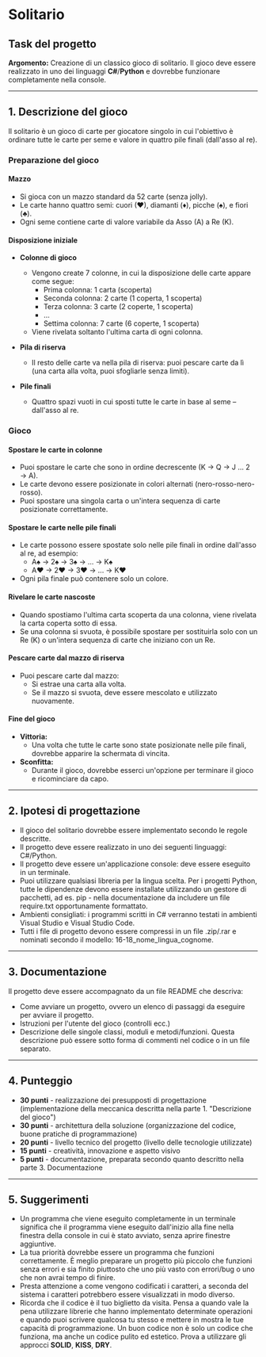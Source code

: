 # Solitario

## Task del progetto

**Argomento:** Creazione di un classico gioco di solitario. Il gioco deve essere realizzato in uno dei linguaggi **C#**/**Python** e dovrebbe funzionare completamente nella console.

---

## 1. Descrizione del gioco

Il solitario è un gioco di carte per giocatore singolo in cui l'obiettivo è ordinare tutte le carte per seme e valore in quattro pile finali (dall'asso al re).

### Preparazione del gioco

#### Mazzo
- Si gioca con un mazzo standard da 52 carte (senza jolly).
- Le carte hanno quattro semi: cuori (♥), diamanti (♦), picche (♠), e fiori (♣).
- Ogni seme contiene carte di valore variabile da Asso (A) a Re (K).

#### Disposizione iniziale
- **Colonne di gioco**
  - Vengono create 7 colonne, in cui la disposizione delle carte appare come segue:
    - Prima colonna: 1 carta (scoperta)
    - Seconda colonna: 2 carte (1 coperta, 1 scoperta)
    - Terza colonna: 3 carte (2 coperte, 1 scoperta)
    - …
    - Settima colonna: 7 carte (6 coperte, 1 scoperta)
  - Viene rivelata soltanto l'ultima carta di ogni colonna.

- **Pila di riserva**
  - Il resto delle carte va nella pila di riserva: puoi pescare carte da lì (una carta alla volta, puoi sfogliarle senza limiti).

- **Pile finali**
  - Quattro spazi vuoti in cui sposti tutte le carte in base al seme – dall'asso al re.

### Gioco

#### Spostare le carte in colonne
- Puoi spostare le carte che sono in ordine decrescente (K → Q → J … 2 → A).
- Le carte devono essere posizionate in colori alternati (nero-rosso-nero-rosso).
- Puoi spostare una singola carta o un'intera sequenza di carte posizionate correttamente.

#### Spostare le carte nelle pile finali
- Le carte possono essere spostate solo nelle pile finali in ordine dall'asso al re, ad esempio:
  - A♠ → 2♠ → 3♠ → ... → K♠
  - A♥ → 2♥ → 3♥ → ... → K♥
- Ogni pila finale può contenere solo un colore.

#### Rivelare le carte nascoste
- Quando spostiamo l'ultima carta scoperta da una colonna, viene rivelata la carta coperta sotto di essa.
- Se una colonna si svuota, è possibile spostare per sostituirla solo con un Re (K) o un'intera sequenza di carte che iniziano con un Re.

#### Pescare carte dal mazzo di riserva
- Puoi pescare carte dal mazzo:
  - Si estrae una carta alla volta.
  - Se il mazzo si svuota, deve essere mescolato e utilizzato nuovamente.

#### Fine del gioco
- **Vittoria:**
  - Una volta che tutte le carte sono state posizionate nelle pile finali, dovrebbe apparire la schermata di vincita.
- **Sconfitta:**
  - Durante il gioco, dovrebbe esserci un'opzione per terminare il gioco e ricominciare da capo.

---

## 2. Ipotesi di progettazione

- Il gioco del solitario dovrebbe essere implementato secondo le regole descritte.
- Il progetto deve essere realizzato in uno dei seguenti linguaggi: C#/Python.
- Il progetto deve essere un'applicazione console: deve essere eseguito in un terminale.
- Puoi utilizzare qualsiasi libreria per la lingua scelta. Per i progetti Python, tutte le dipendenze devono essere installate utilizzando un gestore di pacchetti, ad es. pip - nella documentazione da includere un file require.txt opportunamente formattato.
- Ambienti consigliati: i programmi scritti in C# verranno testati in ambienti Visual Studio e Visual Studio Code.
- Tutti i file di progetto devono essere compressi in un file .zip/.rar e nominati secondo il modello: 16-18_nome_lingua_cognome.

---

## 3. Documentazione

Il progetto deve essere accompagnato da un file README che descriva:
- Come avviare un progetto, ovvero un elenco di passaggi da eseguire per avviare il progetto.
- Istruzioni per l'utente del gioco (controlli ecc.)
- Descrizione delle singole classi, moduli e metodi/funzioni. Questa descrizione può essere sotto forma di commenti nel codice o in un file separato.

---

## 4. Punteggio

- **30 punti** - realizzazione dei presupposti di progettazione (implementazione della meccanica descritta nella parte 1. "Descrizione del gioco")
- **30 punti** - architettura della soluzione (organizzazione del codice, buone pratiche di programmazione)
- **20 punti** - livello tecnico del progetto (livello delle tecnologie utilizzate)
- **15 punti** - creatività, innovazione e aspetto visivo
- **5 punti** - documentazione, preparata secondo quanto descritto nella parte 3. Documentazione

---

## 5. Suggerimenti

- Un programma che viene eseguito completamente in un terminale significa che il programma viene eseguito dall'inizio alla fine nella finestra della console in cui è stato avviato, senza aprire finestre aggiuntive.
- La tua priorità dovrebbe essere un programma che funzioni correttamente. È meglio preparare un progetto più piccolo che funzioni senza errori e sia finito piuttosto che uno più vasto con errori/bug o uno che non avrai tempo di finire.
- Presta attenzione a come vengono codificati i caratteri, a seconda del sistema i caratteri potrebbero essere visualizzati in modo diverso.
- Ricorda che il codice è il tuo biglietto da visita. Pensa a quando vale la pena utilizzare librerie che hanno implementato determinate operazioni e quando puoi scrivere qualcosa tu stesso e mettere in mostra le tue capacità di programmazione. Un buon codice non è solo un codice che funziona, ma anche un codice pulito ed estetico. Prova a utilizzare gli approcci **SOLID**, **KISS**, **DRY**. 